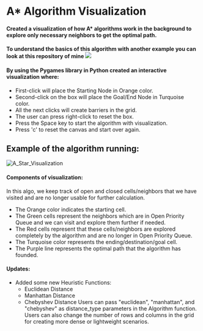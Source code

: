 # A* Algorithm Visualization 
#### Created a visualization of how A* algorithms work in the background to explore only necessary neighbors to get the optimal path.
#### To understand the basics of this algorithm with another example you can look at this repository of mine [![](https://img.shields.io/badge/-A*%20Search%208--Puzzle-orange?style=plastic&logo=github)](https://github.com/AbdullahMushtaq78/AI-Searching-Algorithms/tree/main/A%20Star%20Search%208-Puzzle)
#### By using the Pygames library in Python created an interactive visualization where:
- First-click will place the Starting Node in Orange color.
- Second-click on the box will place the Goal/End Node in Turquoise color.
- All the next clicks will create barriers in the grid.
- The user can press right-click to reset the box.
- Press the Space key to start the algorithm with visualization.
- Press 'c' to reset the canvas and start over again.
## Example of the algorithm running:
![A_Star_Visualization](https://github.com/AbdullahMushtaq78/AI-Searching-Algorithms/assets/96788451/b42baa92-37c5-48df-8ec0-af719b9e3769)
#### Components of visualization:
In this algo, we keep track of open and closed cells/neighbors that we have visited and are no longer usable for further calculation.
- The Orange color indicates the starting cell.
- The Green cells represent the neighbors which are in Open Priority Queue and we can visit and explore them further if needed.
- The Red cells represent that these cells/neighbors are explored completely by the algorithm and are no longer in Open Priority Queue.
- The Turquoise color represents the ending/destination/goal cell.
- The Purple line represents the optimal path that the algorithm has founded.
#### Updates:
- Added some new Heuristic Functions:
  - Euclidean Distance
  - Manhattan Distance
  - Chebyshev Distance
Users can pass "euclidean", "manhattan", and "chebyshev" as distance_type parameters in the Algorithm function.
Users can also change the number of rows and columns in the grid for creating more dense or lightweight scenarios.
